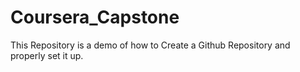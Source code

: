 # Coursera_Capstone
This Repository is a demo of how to Create a Github Repository and properly set it up.
